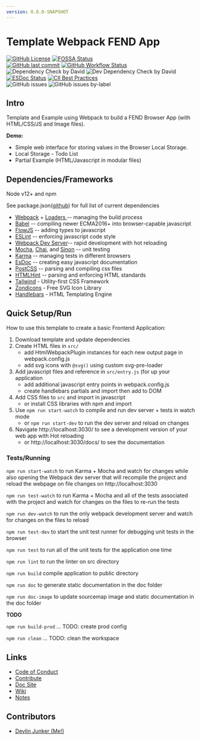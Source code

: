 ```yaml
---
version: 0.8.0-SNAPSHOT
---
```


# Template Webpack FEND App

[![GitHub License](https://img.shields.io/github/license/devlinjunker/template.webpack.fend?color=blue)](https://github.com/devlinjunker/template.webpack.fend/blob/master/LICENSE)
[![FOSSA Status](https://app.fossa.com/api/projects/git%2Bgithub.com%2Fdevlinjunker%2Ftemplate.webpack.fend.svg?type=shield)](https://app.fossa.com/projects/git%2Bgithub.com%2Fdevlinjunker%2Ftemplate.webpack.fend?ref=badge_shield)  
[![GitHub last commit](https://img.shields.io/github/last-commit/devlinjunker/template.webpack.fend)](https://github.com/devlinjunker/template.webpack.fend/commits/master)
[![GitHub Workflow Status](https://img.shields.io/github/workflow/status/devlinjunker/template.webpack.fend/Doc%20Build%20on%20Merge%20to%20%60master%60)](https://github.com/devlinjunker/template.webpack.fend/actions)  
![Dependency Check by David](https://img.shields.io/david/devlinjunker/template.webpack.fend)
![Dev Dependency Check by David](https://img.shields.io/david/dev/devlinjunker/template.webpack.fend)  
[![ESDoc Status](https://raw.githubusercontent.com/devlinjunker/template.webpack.fend/master/docs/badge.svg)](https://devlinjunker.github.io/template.webpack.fend/source.html)
[![CII Best Practices](https://bestpractices.coreinfrastructure.org/projects/4332/badge)](https://bestpractices.coreinfrastructure.org/projects/4332)  
![GitHub issues](https://img.shields.io/github/issues/devlinjunker/template.webpack.fend)
![GitHub issues by-label](https://img.shields.io/github/issues/devlinjunker/template.webpack.fend/-priority?color=red&label=priority%20issues)

## Intro

Template and Example using Webpack to build a FEND Browser App (with HTML/CSS/JS and Image files).

**Demo:**
 - Simple web interface for storing values in the Browser Local Storage.
 - Local Storage - Todo List 
 - Partial Example (HTML/Javascript in modular files)

## Dependencies/Frameworks
Node v12+ and npm

See package.json([github](https://github.com/devlinjunker/template.webpack.fend/blob/master/package.json))
for full list of current dependencies
 - [Webpack](https://webpack.js.org/) + [Loaders ](https://webpack.js.org/concepts/loaders/)-- managing the build process
 - [Babel](https://babeljs.io/) -- compiling newer ECMA2016+ into browser-capable javascript
 - [FlowJS](https://flow.org/) -- adding types to javascript
 - [ESLint](http://eslint.org/) -- enforcing javascript code style
 - [Webpack Dev Server](https://github.com/webpack/webpack-dev-server)-- rapid development with hot reloading
 - [Mocha](https://mochajs.org/), [Chai](https://www.chaijs.com/), and [Sinon](https://sinonjs.org/) -- unit testing
 - [Karma](https://karma-runner.github.io/) -- managing tests in different browsers
 - [EsDoc](https://esdoc.org/) -- creating easy javascript documentation
 - [PostCSS](https://postcss.org/) -- parsing and compiling css files
 - [HTMLHint](https://github.com/htmlhint/HTMLHint) -- parsing and enforcing HTML standards
 - [Tailwind](https://tailwindcss.com/) - Utility-first CSS Framework
 - [Zondicons](http://www.zondicons.com) - Free SVG Icon Library
 - [Handlebars](http://handlebarsjs.com/) - HTML Templating Engine


## Quick Setup/Run

How to use this template to create a basic Frontend Application:

1. Download template and update dependencies
2. Create HTML files in `src/`
    - add HtmlWebpackPlugin instances for each new output page in webpack.config.js
    - add svg icons with `@svg()` using custom svg-pre-loader
3. Add javascript files and reference in `src/entry.js`  (for up your application
    - add additional javascript entry points in webpack.config.js
    - create handlebars partials and import then add to DOM
4. Add CSS files to `src` and import in javascript
   - or install CSS libraries with npm and import
5. Use `npm run start-watch` to compile and run dev server + tests in watch mode
   - or `npm run start-dev` to run the dev server and reload on changes
6. Navigate http://localhost:3030/ to see a development version of your web app with Hot reloading
   - or http://localhost:3030/docs/ to see the documentation


### Tests/Running

`npm run start-watch` to run Karma + Mocha and watch for changes while also opening the Webpack dev server that will recompile the project and reload the webpage on file changes on http://localhost:3030

`npm run test-watch` to run Karma + Mocha and all of the tests associated with the project and watch for changes on the files to re-run the tests

`npm run dev-watch` to run the only webpack development server and watch for changes on the files to reload

`npm run test-dev` to start the unit test runner for debugging unit tests in the browser

`npm run test` to run all of the unit tests for the application one time

`npm run lint` to run the linter on src directory

`npm run build` compile application to public directory

`npm run doc` to generate static documentation in the doc folder

`npm run doc-image` to update sourcemap image and static documentation in the doc folder

**TODO**

`npm run build-prod` ... TODO: create prod config

`npm run clean` ... TODO: clean the workspace

## Links

- [Code of Conduct](CODE_OF_CONDUCT.md)
- [Contribute](CONTRIBUTING.md)
- [Doc Site](https://devlinjunker.github.io/template.webpack.fend/)
- [Wiki](https://github.com/devlinjunker/template.webpack.fend/wiki)
- [Notes](https://github.com/devlinjunker/template.webpack.fend/blob/master/NOTES.md)

## Contributors

- [Devlin Junker (Me!)](mailto:devlinjunker@gmail.com)
